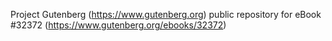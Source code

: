 Project Gutenberg (https://www.gutenberg.org) public repository for eBook #32372 (https://www.gutenberg.org/ebooks/32372)
